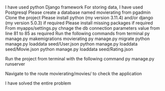 I have used python Django framework
For storing data, I have used Postgresql
Please create a database named movierating from pgadmin
Clone the project
Please install python (my version 3.11.4) and/or django (my version 5.0.3) if required
Please install missing packages if required
From myapps/settings.py chnage the db connection parameters value from line 81 to 85 as required
Run the following commands from terminal
  py manage.py makemigrations movierating
  py manage.py migrate
  python manage.py loaddata seed/User.json
  python manage.py loaddata seed/Movie.json
  python manage.py loaddata seed/Rating.json

Run the project from terminal with the following command
  py manage.py runserver

Navigate to the route movierating/movies/ to check the application

I have solved the entire problem
